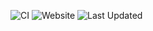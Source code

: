 
![CI](https://github.com/isaacbrendel/two-mittens-farm/actions/workflows/ci.yml/badge.svg)
![Website](https://img.shields.io/website?url=https%3A%2F%2Ftwomittensfarm.com)
![Last Updated](https://img.shields.io/github/last-modified-date/isaacbrendel/two-mittens-farm)